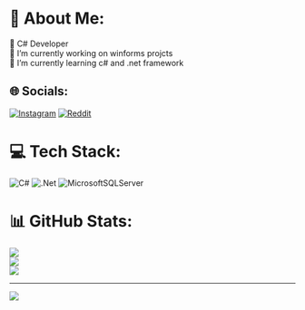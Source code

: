 # 💫 About Me:
🔭 C# Developer <br>
🔭 I’m currently working on winforms projcts<br>🌱 I’m currently learning c# and .net framework


## 🌐 Socials:
[![Instagram](https://img.shields.io/badge/Instagram-%23E4405F.svg?logo=Instagram&logoColor=white)](https://instagram.com/mr1compiler) [![Reddit](https://img.shields.io/badge/Reddit-%23FF4500.svg?logo=Reddit&logoColor=white)](https://reddit.com/user/mr1compiler) 

# 💻 Tech Stack:
![C#](https://img.shields.io/badge/c%23-%23239120.svg?style=for-the-badge&logo=csharp&logoColor=white) ![.Net](https://img.shields.io/badge/.NET-5C2D91?style=for-the-badge&logo=.net&logoColor=white) ![MicrosoftSQLServer](https://img.shields.io/badge/Microsoft%20SQL%20Server-CC2927?style=for-the-badge&logo=microsoft%20sql%20server&logoColor=white)
# 📊 GitHub Stats:
![](https://github-readme-stats.vercel.app/api?username=mr1compiler&theme=dark&hide_border=false&include_all_commits=true&count_private=true)<br/>
![](https://github-readme-streak-stats.herokuapp.com/?user=mr1compiler&theme=dark&hide_border=false)<br/>
![](https://github-readme-stats.vercel.app/api/top-langs/?username=mr1compiler&theme=dark&hide_border=false&include_all_commits=true&count_private=true&layout=compact)

---
[![](https://visitcount.itsvg.in/api?id=mr1compiler&icon=0&color=0)](https://visitcount.itsvg.in)

<!-- Proudly created with GPRM ( https://gprm.itsvg.in ) -->
